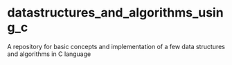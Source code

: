 # datastructures_and_algorithms_using_c
A repository for basic concepts and implementation of a few data structures and algorithms in C language
